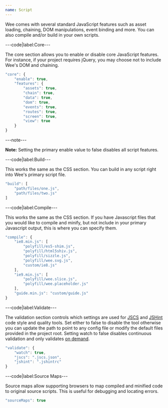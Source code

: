 ```yaml
---
name: Script
---
```


Wee comes with several standard JavaScript features such as asset loading, chaining, DOM manipulations, event binding and more. You can also compile and/or build in your own scripts.

---code|label:Core---

The core section allows you to enable or disable core JavaScript features. For instance, if your project requires jQuery, you may choose not to include Wee's DOM and chaining.

```javascript
"core": {
  	"enable": true,
  	"features": {
  		"assets": true,
  		"chain": true,
  		"data": true,
  		"dom": true,
  		"events": true,
  		"routes": true,
  		"screen": true,
  		"view": true
  	}
}
```

---note---

**Note:** Setting the primary enable value to false disables all script features.

---code|label:Build---

This works the same as the CSS section. You can build in any script right into Wee's primary script file.

```javascript
"build": [
	"path/files/one.js",
	"path/files/two.js"
]
```

---code|label:Compile---

This works the same as the CSS section. If you have Javascript files that you would like to compile and minify, but not include in your primary Javascript output, this is where you can specify them.

```javascript
"compile": {
	"ie8.min.js": [
		"polyfill/es5-shim.js",
		"polyfill/html5shiv.js",
		"polyfill/sizzle.js",
		"polyfill/wee.svg.js",
		"custom/ie8.js"
	],
	"ie9.min.js": [
		"polyfill/wee.slice.js",
		"polyfill/wee.placeholder.js"
	],
	"guide.min.js": "custom/guide.js"
}
```

---code|label:Validate---

The validation section controls which settings are used for [JSCS](http://jscs.info/) and [JSHint](http://jshint.com/) code style and quality tools. Set either to false to disable the tool otherwise you can update the path to point to any config file or modify the default files provided in the project root. Setting watch to false disables continuous validation and only validates [on demand](/build/validation).

```javascript
"validate": {
	"watch": true,
	"jscs": ".jscs.json",
	"jshint": ".jshintrc"
}
```

---code|label:Source Maps---

Source maps allow supporting browsers to map compiled and minified code to original source scripts. This is useful for debugging and locating errors.

```javascript
"sourceMaps": true
```
